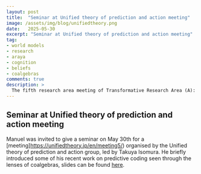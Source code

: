 ```yaml
---
layout: post
title:  "Seminar at Unified theory of prediction and action meeting"
image: /assets/img/blog/unifiedtheory.png
date:   2025-05-30
excerpt: "Seminar at Unified theory of prediction and action meeting"
tag:
- world models
- research
- araya
- cognition
- beliefs
- coalgebras
comments: true
description: >
  The fifth research area meeting of Transformative Research Area (A): [Unified theory of prediction and action](https://unifiedtheory.jp/en/)
---
```



## Seminar at Unified theory of prediction and action meeting

Manuel was invited to give a seminar on May 30th for a [meeting]https://unifiedtheory.jp/en/meeting5/) organised by the Unified theory of prediction and action group, led by Takuya Isomura.
He briefly introduced some of his recent work on predictive coding seen through the lenses of coalgebras, slides can be found [here](/assets/pdf/presentations/UnifiedTheory2025.pdf).